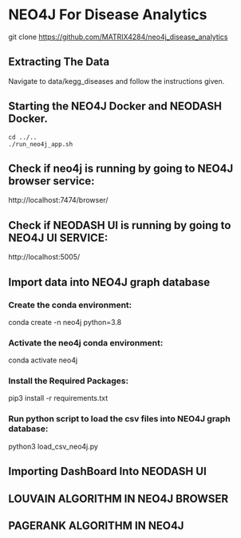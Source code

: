 # NEO4J For Disease Analytics

git clone https://github.com/MATRIX4284/neo4j_disease_analytics

## Extracting The Data

Navigate to data/kegg_diseases and follow the instructions given.

## Starting the NEO4J Docker and NEODASH Docker.

```console
cd ../..
./run_neo4j_app.sh
```
## Check if neo4j is running by going to NEO4J browser service:

http://localhost:7474/browser/

## Check if NEODASH UI is running by going to NEO4J UI SERVICE:

http://localhost:5005/

## Import data into NEO4J  graph database

### Create the conda environment:

conda create -n neo4j python=3.8

### Activate the neo4j conda environment:

conda activate neo4j

### Install the Required Packages:

pip3 install -r requirements.txt

### Run python script to load the csv files into NEO4J graph database:

python3 load_csv_neo4j.py

## Importing DashBoard Into NEODASH UI

## LOUVAIN ALGORITHM IN NEO4J BROWSER

## PAGERANK ALGORITHM IN NEO4J 

